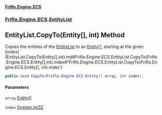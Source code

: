 #### [Friflo.Engine.ECS](index.md#'index')
### [Friflo.Engine.ECS](Friflo.Engine.ECS.md#'Friflo.Engine.ECS').[EntityList](EntityList.md#'Friflo.Engine.ECS.EntityList')

## EntityList.CopyTo(Entity[], int) Method

Copies the entities of the [EntityList](EntityList.md#'Friflo.Engine.ECS.EntityList') to an [Entity](Entity.md#'Friflo.Engine.ECS.Entity')[], starting at the given [index](EntityList.CopyTo(Entity[],int).md#Friflo.Engine.ECS.EntityList.CopyTo(Friflo.Engine.ECS.Entity[],int).index#'Friflo.Engine.ECS.EntityList.CopyTo(Friflo.Engine.ECS.Entity[], int).index')

```csharp
public void CopyTo(Friflo.Engine.ECS.Entity[] array, int index);
```
#### Parameters

<a name='Friflo.Engine.ECS.EntityList.CopyTo(Friflo.Engine.ECS.Entity[],int).array'></a>

`array` [Entity](Entity.md#'Friflo.Engine.ECS.Entity')[[]](https://docs.microsoft.com/en-us/dotnet/api/System.Array#'System.Array')

<a name='Friflo.Engine.ECS.EntityList.CopyTo(Friflo.Engine.ECS.Entity[],int).index'></a>

`index` [System.Int32](https://docs.microsoft.com/en-us/dotnet/api/System.Int32#'System.Int32')